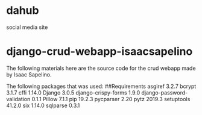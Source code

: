 # dahub
social media site
# django-crud-webapp-isaacsapelino

The following materials here are the source code for the crud webapp made by Isaac Sapelino.

The following packages that was used: 
##Requirements
asgiref                    3.2.7
bcrypt                     3.1.7
cffi                       1.14.0
Django                     3.0.5
django-crispy-forms        1.9.0
django-password-validation 0.1.1
Pillow                     7.1.1
pip                        19.2.3
pycparser                  2.20
pytz                       2019.3
setuptools                 41.2.0
six                        1.14.0
sqlparse                   0.3.1

